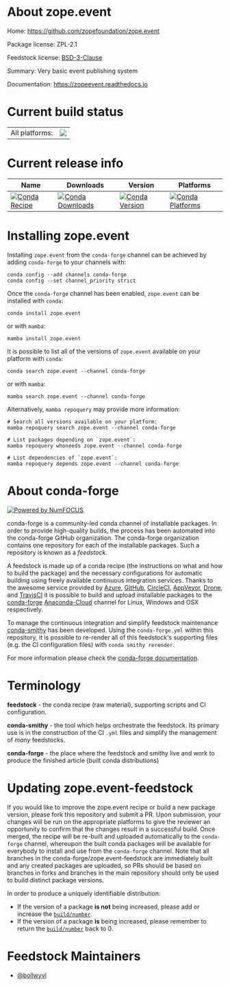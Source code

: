 About zope.event
================

Home: https://github.com/zopefoundation/zope.event

Package license: ZPL-2.1

Feedstock license: [BSD-3-Clause](https://github.com/conda-forge/zope.event-feedstock/blob/main/LICENSE.txt)

Summary: Very basic event publishing system

Documentation: https://zopeevent.readthedocs.io

Current build status
====================


<table><tr><td>All platforms:</td>
    <td>
      <a href="https://dev.azure.com/conda-forge/feedstock-builds/_build/latest?definitionId=9955&branchName=main">
        <img src="https://dev.azure.com/conda-forge/feedstock-builds/_apis/build/status/zope.event-feedstock?branchName=main">
      </a>
    </td>
  </tr>
</table>

Current release info
====================

| Name | Downloads | Version | Platforms |
| --- | --- | --- | --- |
| [![Conda Recipe](https://img.shields.io/badge/recipe-zope.event-green.svg)](https://anaconda.org/conda-forge/zope.event) | [![Conda Downloads](https://img.shields.io/conda/dn/conda-forge/zope.event.svg)](https://anaconda.org/conda-forge/zope.event) | [![Conda Version](https://img.shields.io/conda/vn/conda-forge/zope.event.svg)](https://anaconda.org/conda-forge/zope.event) | [![Conda Platforms](https://img.shields.io/conda/pn/conda-forge/zope.event.svg)](https://anaconda.org/conda-forge/zope.event) |

Installing zope.event
=====================

Installing `zope.event` from the `conda-forge` channel can be achieved by adding `conda-forge` to your channels with:

```
conda config --add channels conda-forge
conda config --set channel_priority strict
```

Once the `conda-forge` channel has been enabled, `zope.event` can be installed with `conda`:

```
conda install zope.event
```

or with `mamba`:

```
mamba install zope.event
```

It is possible to list all of the versions of `zope.event` available on your platform with `conda`:

```
conda search zope.event --channel conda-forge
```

or with `mamba`:

```
mamba search zope.event --channel conda-forge
```

Alternatively, `mamba repoquery` may provide more information:

```
# Search all versions available on your platform:
mamba repoquery search zope.event --channel conda-forge

# List packages depending on `zope.event`:
mamba repoquery whoneeds zope.event --channel conda-forge

# List dependencies of `zope.event`:
mamba repoquery depends zope.event --channel conda-forge
```


About conda-forge
=================

[![Powered by
NumFOCUS](https://img.shields.io/badge/powered%20by-NumFOCUS-orange.svg?style=flat&colorA=E1523D&colorB=007D8A)](https://numfocus.org)

conda-forge is a community-led conda channel of installable packages.
In order to provide high-quality builds, the process has been automated into the
conda-forge GitHub organization. The conda-forge organization contains one repository
for each of the installable packages. Such a repository is known as a *feedstock*.

A feedstock is made up of a conda recipe (the instructions on what and how to build
the package) and the necessary configurations for automatic building using freely
available continuous integration services. Thanks to the awesome service provided by
[Azure](https://azure.microsoft.com/en-us/services/devops/), [GitHub](https://github.com/),
[CircleCI](https://circleci.com/), [AppVeyor](https://www.appveyor.com/),
[Drone](https://cloud.drone.io/welcome), and [TravisCI](https://travis-ci.com/)
it is possible to build and upload installable packages to the
[conda-forge](https://anaconda.org/conda-forge) [Anaconda-Cloud](https://anaconda.org/)
channel for Linux, Windows and OSX respectively.

To manage the continuous integration and simplify feedstock maintenance
[conda-smithy](https://github.com/conda-forge/conda-smithy) has been developed.
Using the ``conda-forge.yml`` within this repository, it is possible to re-render all of
this feedstock's supporting files (e.g. the CI configuration files) with ``conda smithy rerender``.

For more information please check the [conda-forge documentation](https://conda-forge.org/docs/).

Terminology
===========

**feedstock** - the conda recipe (raw material), supporting scripts and CI configuration.

**conda-smithy** - the tool which helps orchestrate the feedstock.
                   Its primary use is in the construction of the CI ``.yml`` files
                   and simplify the management of *many* feedstocks.

**conda-forge** - the place where the feedstock and smithy live and work to
                  produce the finished article (built conda distributions)


Updating zope.event-feedstock
=============================

If you would like to improve the zope.event recipe or build a new
package version, please fork this repository and submit a PR. Upon submission,
your changes will be run on the appropriate platforms to give the reviewer an
opportunity to confirm that the changes result in a successful build. Once
merged, the recipe will be re-built and uploaded automatically to the
`conda-forge` channel, whereupon the built conda packages will be available for
everybody to install and use from the `conda-forge` channel.
Note that all branches in the conda-forge/zope.event-feedstock are
immediately built and any created packages are uploaded, so PRs should be based
on branches in forks and branches in the main repository should only be used to
build distinct package versions.

In order to produce a uniquely identifiable distribution:
 * If the version of a package **is not** being increased, please add or increase
   the [``build/number``](https://docs.conda.io/projects/conda-build/en/latest/resources/define-metadata.html#build-number-and-string).
 * If the version of a package **is** being increased, please remember to return
   the [``build/number``](https://docs.conda.io/projects/conda-build/en/latest/resources/define-metadata.html#build-number-and-string)
   back to 0.

Feedstock Maintainers
=====================

* [@bollwyvl](https://github.com/bollwyvl/)

